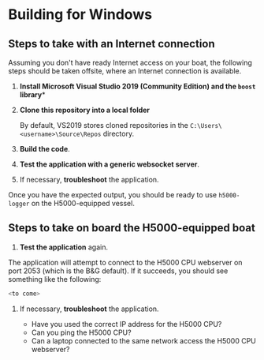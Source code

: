 # Building for Windows

## Steps to take with an Internet connection

Assuming you don't have ready Internet access on your boat, the following steps
should be taken offsite, where an Internet connection is available.

1. **Install Microsoft Visual Studio 2019 (Community Edition) and the `boost` library***

1. **Clone this repository into a local folder**

    By default, VS2019 stores cloned repositories in the `C:\Users\<username>\Source\Repos` directory.

1. **Build the code**.

1. **Test the application with a generic websocket server**.


1. If necessary, **troubleshoot** the application.

Once you have the expected output, you should be ready to use `h5000-logger` on
the H5000-equipped vessel.

## Steps to take on board the H5000-equipped boat

1. **Test the application** again.


The application will attempt to connect to the H5000 CPU webserver on port 2053
(which is the B&G default). If it succeeds, you should see something like the following:

```bash
<to come>
```

1. If necessary, **troubleshoot** the application.

    * Have you used the correct IP address for the H5000 CPU?
    * Can you ping the H5000 CPU?
    * Can a laptop connected to the same network access the H5000 CPU webserver?

